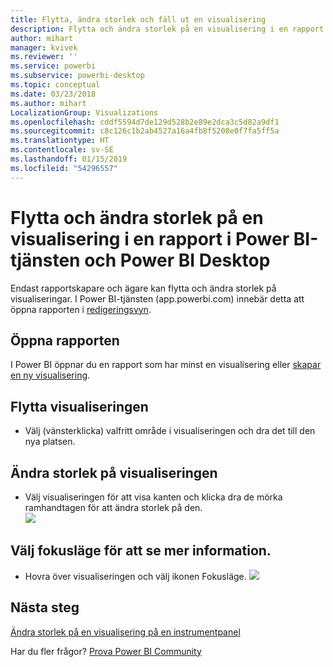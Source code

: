 ```yaml
---
title: Flytta, ändra storlek och fäll ut en visualisering
description: Flytta och ändra storlek på en visualisering i en rapport i Power BI-tjänsten och Desktop
author: mihart
manager: kvivek
ms.reviewer: ''
ms.service: powerbi
ms.subservice: powerbi-desktop
ms.topic: conceptual
ms.date: 03/23/2018
ms.author: mihart
LocalizationGroup: Visualizations
ms.openlocfilehash: cddf5594d7de129d528b2e89e2dca3c5d82a9df1
ms.sourcegitcommit: c8c126c1b2ab4527a16a4fb8f5208e0f7fa5ff5a
ms.translationtype: HT
ms.contentlocale: sv-SE
ms.lasthandoff: 01/15/2019
ms.locfileid: "54296557"
---
```

# <a name="move-and-resize-a-visualization-in-a-report-in-power-bi-service-and-power-bi-desktop"></a>Flytta och ändra storlek på en visualisering i en rapport i Power BI-tjänsten och Power BI Desktop
Endast rapportskapare och ägare kan flytta och ändra storlek på visualiseringar. I Power BI-tjänsten (app.powerbi.com) innebär detta att öppna rapporten i [redigeringsvyn](../consumer/end-user-reading-view.md).

## <a name="open-the-report"></a>Öppna rapporten
I Power BI öppnar du en rapport som har minst en visualisering eller [skapar en ny visualisering](power-bi-report-add-visualizations-i.md). 

## <a name="move-the-visualization"></a>Flytta visualiseringen
* Välj (vänsterklicka) valfritt område i visualiseringen och dra det till den nya platsen.

## <a name="resize-the-visualization"></a>Ändra storlek på visualiseringen
* Välj visualiseringen för att visa kanten och klicka dra de mörka ramhandtagen för att ändra storlek på den.  
  ![](media/power-bi-visualization-move-and-resize/untitled.gif)

## <a name="select-focus-mode-to-see-more-detail"></a>Välj fokusläge för att se mer information.
* Hovra över visualiseringen och välj ikonen Fokusläge.
  ![](media/power-bi-visualization-move-and-resize/pbi_popouticon.jpg)

## <a name="next-steps"></a>Nästa steg
[Ändra storlek på en visualisering på en instrumentpanel](../service-dashboard-edit-tile.md)  

Har du fler frågor? [Prova Power BI Community](http://community.powerbi.com/)